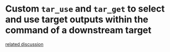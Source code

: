 # Custom `tar_use` and `tar_get` to select and use target outputs within the command of a downstream target

[related discussion](https://github.com/ropensci/tarchetypes/discussions/178)
